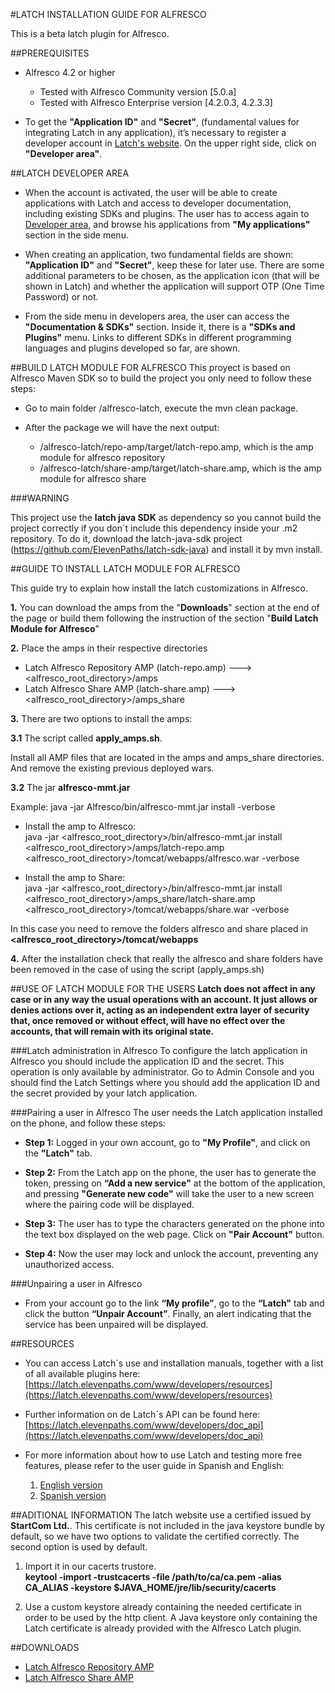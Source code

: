 #LATCH INSTALLATION GUIDE FOR ALFRESCO

This is a beta latch plugin for Alfresco.


##PREREQUISITES 
 * Alfresco 4.2 or higher
    * Tested with Alfresco Community version [5.0.a]
    * Tested with Alfresco Enterprise version [4.2.0.3, 4.2.3.3]

 * To get the **"Application ID"** and **"Secret"**, (fundamental values for integrating Latch in any application), it’s necessary to register a developer account in [Latch's website](https://latch.elevenpaths.com). On the upper right side, click on **"Developer area"**.
 
 
 
##LATCH DEVELOPER AREA
 * When the account is activated, the user will be able to create applications with Latch and access to developer documentation, including existing SDKs and plugins. The user has to access again to [Developer area](https://latch.elevenpaths.com/www/developerArea"https://latch.elevenpaths.com/www/developerArea"), and browse his applications from **"My applications"** section in the side menu.

* When creating an application, two fundamental fields are shown: **"Application ID"** and **"Secret"**, keep these for later use. There are some additional parameters to be chosen, as the application icon (that will be shown in Latch) and whether the application will support OTP  (One Time Password) or not.

* From the side menu in developers area, the user can access the **"Documentation & SDKs"** section. Inside it, there is a **"SDKs and Plugins"** menu. Links to different SDKs in different programming languages and plugins developed so far, are shown.


##BUILD LATCH MODULE FOR ALFRESCO
This proyect is based on Alfresco Maven SDK so to build the project you only need to follow these steps:

* Go to main folder /alfresco-latch, execute the mvn clean package.

* After the package we will have the next output:
    * /alfresco-latch/repo-amp/target/latch-repo.amp, which is the amp module for alfresco repository
    * /alfresco-latch/share-amp/target/latch-share.amp, which is the amp module for alfresco share
	


###WARNING

This project use the **latch java SDK** as dependency so you cannot build the project correctly if you don´t include this dependency inside your .m2 repository.
To do it, download the latch-java-sdk project (https://github.com/ElevenPaths/latch-sdk-java) and install it by mvn install.


##GUIDE TO INSTALL LATCH MODULE FOR ALFRESCO

This guide try to explain how install the latch customizations in Alfresco.

**1.** You can download the amps from the "**Downloads**" section at the end of the page or build them following the instruction of the section "**Build Latch Module for Alfresco**"

**2.** Place the amps in their respective directories

   * Latch Alfresco Repository AMP (latch-repo.amp) ---> <alfresco_root_directory\>/amps 
   * Latch Alfresco Share AMP (latch-share.amp) ---> <alfresco_root_directory\>/amps_share

**3.** There are two options to install the amps:

**3.1** The script called **apply_amps.sh**.

Install all AMP files that are located in the amps and amps_share directories.
And remove the existing previous deployed wars.
    
**3.2** The jar **alfresco-mmt.jar** 
         
Example: java -jar Alfresco/bin/alfresco-mmt.jar install <ruta amp> <ruta alfresco> -verbose
   
- Install the amp to Alfresco:  
          java -jar <alfresco_root_directory\>/bin/alfresco-mmt.jar install <alfresco_root_directory\>/amps/latch-repo.amp <alfresco_root_directory\>/tomcat/webapps/alfresco.war -verbose

- Install the amp to Share:  
java -jar <alfresco_root_directory\>/bin/alfresco-mmt.jar install <alfresco_root_directory\>/amps_share/latch-share.amp <alfresco_root_directory\>/tomcat/webapps/share.war -verbose
 
In this case you need to remove the folders alfresco and share placed in **<alfresco_root_directory\>/tomcat/webapps**

**4.** After the installation check that really the alfresco and share folders have been removed in the case of using the script (apply_amps.sh) 

##USE OF LATCH MODULE FOR THE USERS
**Latch does not affect in any case or in any way the usual operations with an account. It just allows or denies actions over it, acting as an independent extra layer of security that, once removed or without effect, will have no effect over the accounts, that will remain with its original state.**

###Latch administration in Alfresco
To configure the latch application in Alfresco you should include the application ID and the secret. This operation is only available by administrator.
Go to Admin Console and you should find the Latch Settings where you should add the application ID and the secret provided by your latch application.

###Pairing a user in Alfresco
The user needs the Latch application installed on the phone, and follow these steps:

* **Step 1:** Logged in your own account, go to **"My Profile"**, and click on the **"Latch"** tab.

* **Step 2:** From the Latch app on the phone, the user has to generate the token, pressing on **“Add a new service"** at the bottom of the application, and pressing **"Generate new code"** will take the user to a new screen where the pairing code will be displayed.

* **Step 3:** The user has to type the characters generated on the phone into the text box displayed on the web page. Click on **"Pair Account"** button.

* **Step 4:** Now the user may lock and unlock the account, preventing any unauthorized access.


###Unpairing a user in Alfresco
* From your account go to the link **“My profile”**, go to the **“Latch"** tab and click the button **“Unpair Account”**. Finally, an alert indicating that the service has been unpaired will be displayed.


##RESOURCES
- You can access Latch´s use and installation manuals, together with a list of all available plugins here: [https://latch.elevenpaths.com/www/developers/resources](https://latch.elevenpaths.com/www/developers/resources)

- Further information on de Latch´s API can be found here: [https://latch.elevenpaths.com/www/developers/doc_api](https://latch.elevenpaths.com/www/developers/doc_api)

- For more information about how to use Latch and testing more free features, please refer to the user guide in Spanish and English:
	1. [English version](https://latch.elevenpaths.com/www/public/documents/howToUseLatchNevele_EN.pdf)
	1. [Spanish version](https://latch.elevenpaths.com/www/public/documents/howToUseLatchNevele_ES.pdf)
	
##ADITIONAL INFORMATION
The latch website use a certified issued by **StartCom Ltd.**. This certificate is not included in the java keystore bundle by default, so we have two options to validate the certified correctly. The second option is used by default.

1. Import it in our cacerts trustore.  
**keytool -import -trustcacerts -file /path/to/ca/ca.pem -alias CA_ALIAS -keystore $JAVA_HOME/jre/lib/security/cacerts**

2. Use a custom keystore already containing the needed certificate in order to be used by the http client. A Java keystore only containing the Latch certificate is already provided with the Alfresco Latch plugin.


##DOWNLOADS
* [Latch Alfresco Repository AMP](https://mega.co.nz/#!JFZ1kRya!KtYkpb9kiKR8NqlqweXY1SsGGqOCb8x4hoNOOxv1jFA)
* [Latch Alfresco Share AMP](https://mega.co.nz/#!JNgBkA5b!YBDG2YG_hUe6ZhhJzFeG6BRI7C8cPFYpMVCcdgHw4_I) 
